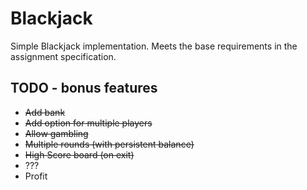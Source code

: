 # Blackjack

Simple Blackjack implementation. Meets the base requirements in the assignment specification.

## TODO - bonus features

* ~~Add bank~~
* ~~Add option for multiple players~~
* ~~Allow gambling~~
* ~~Multiple rounds (with persistent balance)~~
* ~~High Score board (on exit)~~
* ???
* Profit
